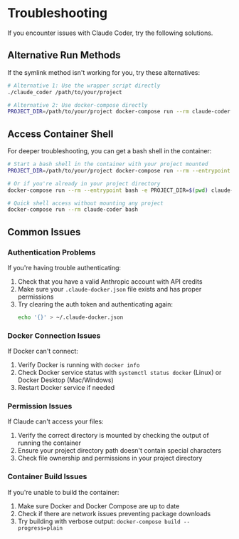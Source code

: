 # Troubleshooting

If you encounter issues with Claude Coder, try the following solutions.

## Alternative Run Methods

If the symlink method isn't working for you, try these alternatives:

```bash
# Alternative 1: Use the wrapper script directly
./claude_coder /path/to/your/project

# Alternative 2: Use docker-compose directly
PROJECT_DIR=/path/to/your/project docker-compose run --rm claude-coder
```

## Access Container Shell

For deeper troubleshooting, you can get a bash shell in the container:

```bash
# Start a bash shell in the container with your project mounted
PROJECT_DIR=/path/to/your/project docker-compose run --rm --entrypoint bash claude-coder

# Or if you're already in your project directory
docker-compose run --rm --entrypoint bash -e PROJECT_DIR=$(pwd) claude-coder

# Quick shell access without mounting any project
docker-compose run --rm claude-coder bash
```

## Common Issues

### Authentication Problems

If you're having trouble authenticating:
1. Check that you have a valid Anthropic account with API credits
2. Make sure your `.claude-docker.json` file exists and has proper permissions
3. Try clearing the auth token and authenticating again:
   ```bash
   echo '{}' > ~/.claude-docker.json
   ```

### Docker Connection Issues

If Docker can't connect:
1. Verify Docker is running with `docker info`
2. Check Docker service status with `systemctl status docker` (Linux) or Docker Desktop (Mac/Windows)
3. Restart Docker service if needed

### Permission Issues

If Claude can't access your files:
1. Verify the correct directory is mounted by checking the output of running the container
2. Ensure your project directory path doesn't contain special characters
3. Check file ownership and permissions in your project directory

### Container Build Issues

If you're unable to build the container:
1. Make sure Docker and Docker Compose are up to date
2. Check if there are network issues preventing package downloads
3. Try building with verbose output: `docker-compose build --progress=plain`